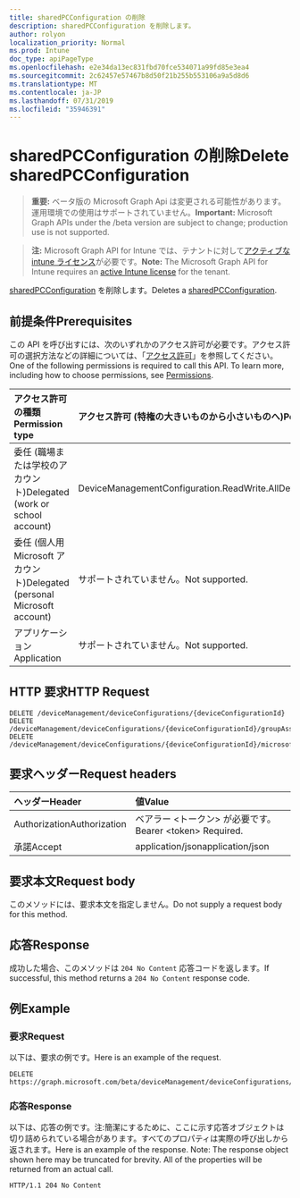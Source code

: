 ```yaml
---
title: sharedPCConfiguration の削除
description: sharedPCConfiguration を削除します。
author: rolyon
localization_priority: Normal
ms.prod: Intune
doc_type: apiPageType
ms.openlocfilehash: e2e34da13ec831fbd70fce534071a99fd85e3ea4
ms.sourcegitcommit: 2c62457e57467b8d50f21b255b553106a9a5d8d6
ms.translationtype: MT
ms.contentlocale: ja-JP
ms.lasthandoff: 07/31/2019
ms.locfileid: "35946391"
---
```

# <a name="delete-sharedpcconfiguration"></a><span data-ttu-id="c7f21-103">sharedPCConfiguration の削除</span><span class="sxs-lookup"><span data-stu-id="c7f21-103">Delete sharedPCConfiguration</span></span>

> <span data-ttu-id="c7f21-104">**重要:** ベータ版の Microsoft Graph Api は変更される可能性があります。運用環境での使用はサポートされていません。</span><span class="sxs-lookup"><span data-stu-id="c7f21-104">**Important:** Microsoft Graph APIs under the /beta version are subject to change; production use is not supported.</span></span>

> <span data-ttu-id="c7f21-105">**注:** Microsoft Graph API for Intune では、テナントに対して[アクティブな intune ライセンス](https://go.microsoft.com/fwlink/?linkid=839381)が必要です。</span><span class="sxs-lookup"><span data-stu-id="c7f21-105">**Note:** The Microsoft Graph API for Intune requires an [active Intune license](https://go.microsoft.com/fwlink/?linkid=839381) for the tenant.</span></span>

<span data-ttu-id="c7f21-106">[sharedPCConfiguration](../resources/intune-deviceconfig-sharedpcconfiguration.md) を削除します。</span><span class="sxs-lookup"><span data-stu-id="c7f21-106">Deletes a [sharedPCConfiguration](../resources/intune-deviceconfig-sharedpcconfiguration.md).</span></span>

## <a name="prerequisites"></a><span data-ttu-id="c7f21-107">前提条件</span><span class="sxs-lookup"><span data-stu-id="c7f21-107">Prerequisites</span></span>
<span data-ttu-id="c7f21-p101">この API を呼び出すには、次のいずれかのアクセス許可が必要です。アクセス許可の選択方法などの詳細については、「[アクセス許可](/graph/permissions-reference)」を参照してください。</span><span class="sxs-lookup"><span data-stu-id="c7f21-p101">One of the following permissions is required to call this API. To learn more, including how to choose permissions, see [Permissions](/graph/permissions-reference).</span></span>

|<span data-ttu-id="c7f21-110">アクセス許可の種類</span><span class="sxs-lookup"><span data-stu-id="c7f21-110">Permission type</span></span>|<span data-ttu-id="c7f21-111">アクセス許可 (特権の大きいものから小さいものへ)</span><span class="sxs-lookup"><span data-stu-id="c7f21-111">Permissions (from most to least privileged)</span></span>|
|:---|:---|
|<span data-ttu-id="c7f21-112">委任 (職場または学校のアカウント)</span><span class="sxs-lookup"><span data-stu-id="c7f21-112">Delegated (work or school account)</span></span>|<span data-ttu-id="c7f21-113">DeviceManagementConfiguration.ReadWrite.All</span><span class="sxs-lookup"><span data-stu-id="c7f21-113">DeviceManagementConfiguration.ReadWrite.All</span></span>|
|<span data-ttu-id="c7f21-114">委任 (個人用 Microsoft アカウント)</span><span class="sxs-lookup"><span data-stu-id="c7f21-114">Delegated (personal Microsoft account)</span></span>|<span data-ttu-id="c7f21-115">サポートされていません。</span><span class="sxs-lookup"><span data-stu-id="c7f21-115">Not supported.</span></span>|
|<span data-ttu-id="c7f21-116">アプリケーション</span><span class="sxs-lookup"><span data-stu-id="c7f21-116">Application</span></span>|<span data-ttu-id="c7f21-117">サポートされていません。</span><span class="sxs-lookup"><span data-stu-id="c7f21-117">Not supported.</span></span>|

## <a name="http-request"></a><span data-ttu-id="c7f21-118">HTTP 要求</span><span class="sxs-lookup"><span data-stu-id="c7f21-118">HTTP Request</span></span>
<!-- {
  "blockType": "ignored"
}
-->
``` http
DELETE /deviceManagement/deviceConfigurations/{deviceConfigurationId}
DELETE /deviceManagement/deviceConfigurations/{deviceConfigurationId}/groupAssignments/{deviceConfigurationGroupAssignmentId}/deviceConfiguration
DELETE /deviceManagement/deviceConfigurations/{deviceConfigurationId}/microsoft.graph.windowsDomainJoinConfiguration/networkAccessConfigurations/{deviceConfigurationId}
```

## <a name="request-headers"></a><span data-ttu-id="c7f21-119">要求ヘッダー</span><span class="sxs-lookup"><span data-stu-id="c7f21-119">Request headers</span></span>
|<span data-ttu-id="c7f21-120">ヘッダー</span><span class="sxs-lookup"><span data-stu-id="c7f21-120">Header</span></span>|<span data-ttu-id="c7f21-121">値</span><span class="sxs-lookup"><span data-stu-id="c7f21-121">Value</span></span>|
|:---|:---|
|<span data-ttu-id="c7f21-122">Authorization</span><span class="sxs-lookup"><span data-stu-id="c7f21-122">Authorization</span></span>|<span data-ttu-id="c7f21-123">ベアラー &lt;トークン&gt; が必要です。</span><span class="sxs-lookup"><span data-stu-id="c7f21-123">Bearer &lt;token&gt; Required.</span></span>|
|<span data-ttu-id="c7f21-124">承諾</span><span class="sxs-lookup"><span data-stu-id="c7f21-124">Accept</span></span>|<span data-ttu-id="c7f21-125">application/json</span><span class="sxs-lookup"><span data-stu-id="c7f21-125">application/json</span></span>|

## <a name="request-body"></a><span data-ttu-id="c7f21-126">要求本文</span><span class="sxs-lookup"><span data-stu-id="c7f21-126">Request body</span></span>
<span data-ttu-id="c7f21-127">このメソッドには、要求本文を指定しません。</span><span class="sxs-lookup"><span data-stu-id="c7f21-127">Do not supply a request body for this method.</span></span>

## <a name="response"></a><span data-ttu-id="c7f21-128">応答</span><span class="sxs-lookup"><span data-stu-id="c7f21-128">Response</span></span>
<span data-ttu-id="c7f21-129">成功した場合、このメソッドは `204 No Content` 応答コードを返します。</span><span class="sxs-lookup"><span data-stu-id="c7f21-129">If successful, this method returns a `204 No Content` response code.</span></span>

## <a name="example"></a><span data-ttu-id="c7f21-130">例</span><span class="sxs-lookup"><span data-stu-id="c7f21-130">Example</span></span>

### <a name="request"></a><span data-ttu-id="c7f21-131">要求</span><span class="sxs-lookup"><span data-stu-id="c7f21-131">Request</span></span>
<span data-ttu-id="c7f21-132">以下は、要求の例です。</span><span class="sxs-lookup"><span data-stu-id="c7f21-132">Here is an example of the request.</span></span>
``` http
DELETE https://graph.microsoft.com/beta/deviceManagement/deviceConfigurations/{deviceConfigurationId}
```

### <a name="response"></a><span data-ttu-id="c7f21-133">応答</span><span class="sxs-lookup"><span data-stu-id="c7f21-133">Response</span></span>
<span data-ttu-id="c7f21-p102">以下は、応答の例です。注:簡潔にするために、ここに示す応答オブジェクトは切り詰められている場合があります。すべてのプロパティは実際の呼び出しから返されます。</span><span class="sxs-lookup"><span data-stu-id="c7f21-p102">Here is an example of the response. Note: The response object shown here may be truncated for brevity. All of the properties will be returned from an actual call.</span></span>
``` http
HTTP/1.1 204 No Content
```






